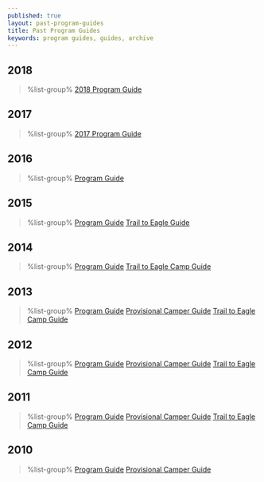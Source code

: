 ```yaml
---
published: true
layout: past-program-guides
title: Past Program Guides
keywords: program guides, guides, archive
---
```


## 2018
> %list-group%
> <a href="{{ site.url }}/pdf/2018/2018-program-guide.pdf" class="list-group-item">2018 Program Guide</a>

## 2017
> %list-group%
> <a href="{{ site.url }}/pdf/2017/2017-program-guide.pdf" class="list-group-item">2017 Program Guide</a>

## 2016
> %list-group%
> <a href="{{ site.url }}/pdf/2016/2016-program-guide.pdf" class="list-group-item">Program Guide</a>

## 2015

> %list-group%
> <a href="{{ site.url }}/pdf/2015/program-guide.pdf" class="list-group-item">Program Guide</a>
> <a href="{{ site.url }}/pdf/2015/t2e-program-guide.pdf" class="list-group-item">Trail to Eagle Guide</a>

## 2014

> %list-group%
> <a href="{{ site.url }}/pdf/2014/14_program_guide.pdf" class="list-group-item">Program Guide</a>
> <a href="{{ site.url }}/pdf/2014/2014_T2E_Guide.pdf" class="list-group-item">Trail to Eagle Camp Guide</a>

## 2013

> %list-group%
> <a href="{{ site.url }}/pdf/2013/guides_2013ProgramGuide.pdf" class="list-group-item">Program Guide</a>
> <a href="{{ site.url }}/pdf/2013/guides_2013ProvisionalGuide.pdf" class="list-group-item">Provisional Camper Guide</a>
> <a href="{{ site.url }}/pdf/2013/guides_2013T2E.pdf" class="list-group-item">Trail to Eagle Camp Guide</a>

## 2012

> %list-group%
> <a href="{{ site.url }}/pdf/2012/guides_2012ProgramGuide.pdf" class="list-group-item">Program Guide</a>
> <a href="{{ site.url }}/pdf/2012/guides_2012Provo.pdf" class="list-group-item">Provisional Camper Guide</a>
> <a href="{{ site.url }}/pdf/2012/guides_2012T2E.pdf" class="list-group-item">Trail to Eagle Camp Guide</a>

## 2011

> %list-group%
> <a href="{{ site.url }}/pdf/2011/2011_programguide.pdf" class="list-group-item">Program Guide</a>
> <a href="{{ site.url }}/pdf/2011/2011_provoguide.pdf" class="list-group-item">Provisional Camper Guide</a>
> <a href="{{ site.url }}/pdf/2011/2011_T2EGuide.pdf" class="list-group-item">Trail to Eagle Camp Guide</a>

## 2010

> %list-group%
> <a href="{{ site.url }}/pdf/2010/guides_2010-programguide.pdf" class="list-group-item">Program Guide</a>
> <a href="{{ site.url }}/pdf/2010/2010_provoguide.pdf" class="list-group-item">Provisional Camper Guide</a>
